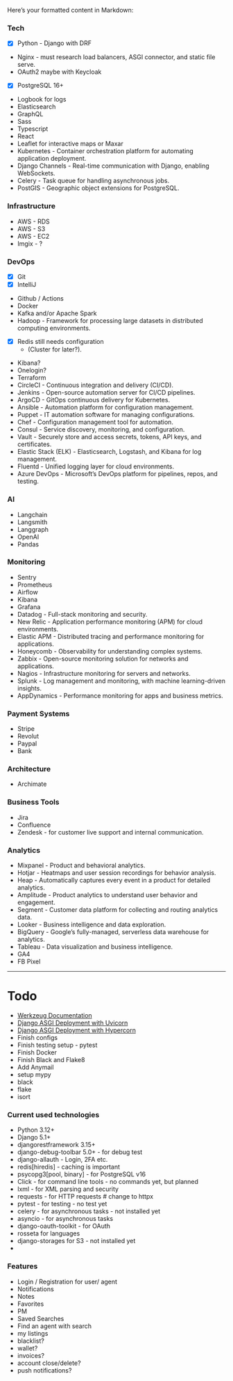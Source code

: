 Here’s your formatted content in Markdown:


### Tech
- [x] Python - Django with DRF
- Nginx - must research load balancers, ASGI connector, and static file serve.
- OAuth2 maybe with Keycloak
- [x] PostgreSQL 16+
- Logbook for logs
- Elasticsearch
- GraphQL
- Sass
- Typescript
- React
- Leaflet for interactive maps or Maxar
- Kubernetes - Container orchestration platform for automating application deployment.
- Django Channels - Real-time communication with Django, enabling WebSockets.
- Celery - Task queue for handling asynchronous jobs.
- PostGIS - Geographic object extensions for PostgreSQL.




### Infrastructure
- AWS - RDS
- AWS - S3
- AWS - EC2
- Imgix - ?

### DevOps
- [x] Git
- [x] IntelliJ
- Github / Actions
- Docker
- Kafka and/or Apache Spark
- Hadoop - Framework for processing large datasets in distributed computing environments.
- [x] Redis still needs configuration
  - (Cluster for later?).
- Kibana?
- Onelogin?
- Terraform
- CircleCI - Continuous integration and delivery (CI/CD).
- Jenkins - Open-source automation server for CI/CD pipelines.
- ArgoCD - GitOps continuous delivery for Kubernetes.
- Ansible - Automation platform for configuration management.
- Puppet - IT automation software for managing configurations.
- Chef - Configuration management tool for automation.
- Consul - Service discovery, monitoring, and configuration.
- Vault - Securely store and access secrets, tokens, API keys, and certificates.
- Elastic Stack (ELK) - Elasticsearch, Logstash, and Kibana for log management.
- Fluentd - Unified logging layer for cloud environments.
- Azure DevOps - Microsoft’s DevOps platform for pipelines, repos, and testing.

### AI
- Langchain
- Langsmith
- Langgraph
- OpenAI
- Pandas

### Monitoring
- Sentry
- Prometheus
- Airflow
- Kibana
- Grafana
- Datadog - Full-stack monitoring and security.
- New Relic - Application performance monitoring (APM) for cloud environments.
- Elastic APM - Distributed tracing and performance monitoring for applications.
- Honeycomb - Observability for understanding complex systems.
- Zabbix - Open-source monitoring solution for networks and applications.
- Nagios - Infrastructure monitoring for servers and networks.
- Splunk - Log management and monitoring, with machine learning-driven insights.
- AppDynamics - Performance monitoring for apps and business metrics.


### Payment Systems
- Stripe
- Revolut
- Paypal
- Bank

### Architecture
- Archimate

### Business Tools
- Jira
- Confluence
- Zendesk - for customer live support and internal communication.

### Analytics
- Mixpanel - Product and behavioral analytics.
- Hotjar - Heatmaps and user session recordings for behavior analysis.
- Heap - Automatically captures every event in a product for detailed analytics.
- Amplitude - Product analytics to understand user behavior and engagement.
- Segment - Customer data platform for collecting and routing analytics data.
- Looker - Business intelligence and data exploration.
- BigQuery - Google’s fully-managed, serverless data warehouse for analytics.
- Tableau - Data visualization and business intelligence.
- GA4
- FB Pixel


---

# Todo
- [Werkzeug Documentation](https://werkzeug.palletsprojects.com/en/2.3.x/)
- [Django ASGI Deployment with Uvicorn](https://docs.djangoproject.com/en/dev/howto/deployment/asgi/uvicorn/)
- [Django ASGI Deployment with Hypercorn](https://docs.djangoproject.com/en/dev/howto/deployment/asgi/hypercorn/)
- Finish configs
- Finish testing setup - pytest
- Finish Docker
- Finish Black and Flake8
- Add Anymail
- setup mypy
- black
- flake
- isort




### Current used technologies
- Python 3.12+
- Django 5.1+
- djangorestframework 3.15+
- django-debug-toolbar 5.0+ - for debug test
- django-allauth - Login, 2FA etc.
- redis[hiredis] - caching is important
- psycopg3[pool, binary] - for PostgreSQL v16
- Click - for command line tools - no commands yet, but planned
- lxml - for XML parsing and security
- requests - for HTTP requests # change to httpx
- pytest - for testing - no test yet
- celery - for asynchronous tasks - not installed yet
- asyncio - for asynchronous tasks
- django-oauth-toolkit - for OAuth
- rosseta for languages
- django-storages for S3  - not installed yet
- 
### Features
- Login / Registration for user/ agent
- Notifications
- Notes
- Favorites
- PM
- Saved Searches
- Find an agent with search
- my listings
- blacklist?
- wallet?
- invoices?
- account close/delete?
- push notifications?
